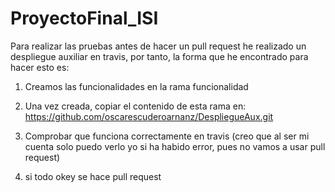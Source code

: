 # ProyectoFinal_ISI
Para realizar las pruebas antes de hacer un pull request he realizado
un despliegue auxiliar en travis, por tanto, la forma que he encontrado
para hacer esto es:

1) Creamos las funcionalidades en la rama funcionalidad

2) Una vez creada, copiar el contenido de esta rama en:
	https://github.com/oscarescuderoarnanz/DespliegueAux.git
	
3) Comprobar que funciona correctamente en travis (creo que al ser
mi cuenta solo puedo verlo yo si ha habido error, pues no vamos a 
usar pull request)

4) si todo okey se hace pull request 
